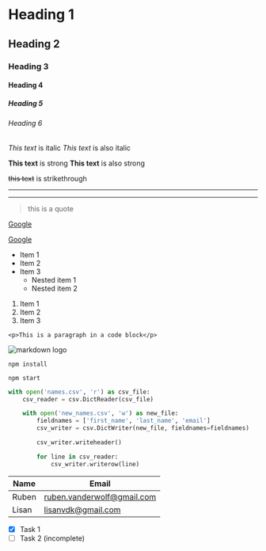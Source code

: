 <!-- Headings -->

# Heading 1
## Heading 2
### Heading 3
#### Heading 4
##### Heading 5
###### Heading 6

<!-- Italics -->
*This text* is italic
_This text_ is also italic

<!-- Strong -->
**This text** is strong
__This text__ is also strong

<!-- Strikethrough -->
~~this text~~ is strikethrough

<!-- Horizontal Line -->
---
___


<!-- Blockquote -->
> this is a quote

<!-- Links -->
[Google](http://www.google.com)

[Google](http://www.google.com "Google")

<!-- UL -->
* Item 1
* Item 2
* Item 3
  * Nested item 1
  * Nested item 2


<!-- OL -->
1. Item 1
1. Item 2
1. Item 3

<!-- Inline code block -->
`<p>This is a paragraph in a code block</p>`

<!-- Images -->
![markdown logo](https://markdown-here.com/img/icon256.png)



<!-- Github Markdown -->

<!-- Github code blocks -->
```
npm install

npm start
```

```python
with open('names.csv', 'r') as csv_file:
    csv_reader = csv.DictReader(csv_file)

    with open('new_names.csv', 'w') as new_file:
        fieldnames = ['first_name', 'last_name', 'email']
        csv_writer = csv.DictWriter(new_file, fieldnames=fieldnames)

        csv_writer.writeheader()

        for line in csv_reader:
            csv_writer.writerow(line)

```

<!-- Table -->
| Name| Email|
|-----|------|
|Ruben|ruben.vanderwolf@gmail.com|
|Lisan|lisanvdk@gmail.com|


<!-- Task lists -->
* [x] Task 1
* [ ] Task 2 (incomplete)